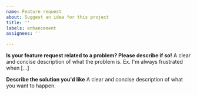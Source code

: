 ```yaml
---
name: Feature request
about: Suggest an idea for this project
title: ''
labels: enhancement
assignees: ''

---
```


**Is your feature request related to a problem? Please describe if so!**
A clear and concise description of what the problem is. Ex. I'm always frustrated when [...]

**Describe the solution you'd like**
A clear and concise description of what you want to happen.
